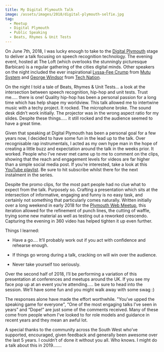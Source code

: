 ```yaml
---
title: My Digital Plymouth Talk
image: /assets/images/2018/digital-plymouth-selfie.jpg
tag:
  - Meetup
  - Digital Plymouth
  - Public Speaking
  - Beats, Rhymes & Unit Tests
---
```


On June 7th, 2018, I was lucky enough to take to the [Digital Plymouth](https://www.digitalplymouth.com/) stage to deliver a talk focusing on speech recognition technology. The evening event, hosted at The Loft (which overlooks the stunningly picturesque Barbican) is a regular gathering of the cities digital minds. Other speakers on the night included the ever inspirational [Lyssa-Fee Crump](https://twitter.com/LyssaCrump) from [Mutu System](https://mutusystem.com/) and [George Windsor](https://twitter.com/WindsorGeorge) from [Tech Nation](https://technation.io/insights/report-2018/).

On the night I told a tale of Beats, Rhymes & Unit Tests... a look at the intersection between speech recognition, hip-hop and unit tests. Trust me….. there is one! Quality hip-hop has been a personal passion for a long time which has help shape my worldview. This talk allowed me to intertwine music with a techy project. It rocked. The microphone broke. The sound desk didn’t work initially. The projector was in the wrong aspect ratio for my slides. Despite these things….. it still rocked and the audience seemed to have a great time.

Given that speaking at Digital Plymouth has been a personal goal for a few years now, I decided to have some fun in the lead up to the talk. Over recognisable rap instrumentals, I acted as my own hype man in the hope of creating a little buzz and expectation around the talk in the weeks prior. It worked. People who I’ve never met came up to me to comment on the clips, showing that the reach and engagement levels for videos are far higher than a simple social media post. If you’re interested, take a look at this [YouTube playlist](https://www.youtube.com/playlist?list=PL7J3N1BbdcmSgpARQQxs0xAtClcg1AnaK). Be sure to hit subscribe whilst there for the next instalment in the series.

Despite the promo clips, for the most part people had no clue what to expect from the talk. Purposely so. Crafting a presentation which sits at the intersection of informative, engaging and funny is no easy task, and certainly not something that particularly comes naturally. Written initially over a long weekend in early 2018 for the [Plymouth Web Meetup](https://www.meetup.com/Plymouth-Web/), this iteration allowed for the refinement of punch lines, the cutting of waffle, trying some new material as well as testing out a reworked crescendo. Capturing the evening in 360 video has helped tighten it up even further.

Things I learned:

* Have a go…. It’ll probably work out if you act with confidence and rehearse enough.

* If things go wrong during a talk, cracking on will win over the audience.

* Never take yourself too seriously.

Over the second half of 2018, I’ll be performing a variation of this presentation at conferences and meetups around the UK. If you see my face pop up at an event you’re attending….. be sure to head into the session. We’ll have some fun and you might walk away with some swag :)

The responses alone have made the effort worthwhile. "You’ve upped the speaking game for everyone", “One of the most engaging talks I’ve seen in years” and “Dope!” are just some of the comments received. Many of these come from people whom I’ve looked to for role models and guidance in recent years and they mean an awful lot.

A special thanks to the community across the South West who’ve supported, encouraged, given feedback and generally been awesome over the last 5 years. I couldn’t of done it without you all. Who knows. I might do a talk about this in 2019…….
